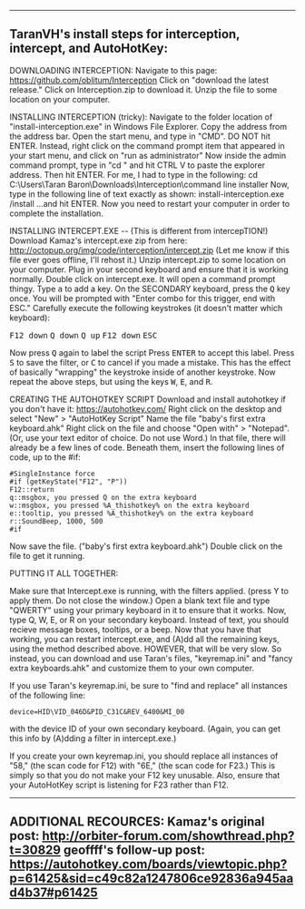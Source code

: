 --------------------------------------------------------------------
TaranVH's install steps for interception, intercept, and AutoHotKey:
--------------------------------------------------------------------

DOWNLOADING INTERCEPTION:
Navigate to this page:
https://github.com/oblitum/Interception
Click on "download the latest release."
Click on Interception.zip to download it.
Unzip the file to some location on your computer.

INSTALLING INTERCEPTION (tricky):
Navigate to the folder location of "install-interception.exe" in Windows File Explorer.
Copy the address from the address bar.
Open the start menu, and type in "CMD". DO NOT hit ENTER.
Instead, right click on the command prompt item that appeared in your start menu, and click on "run as administrator"
Now inside the admin command prompt, type in "cd " and hit CTRL V to paste the explorer address. Then hit ENTER. For me, I had to type in the following:
cd C:\Users\Taran Baron\Downloads\Interception\command line installer
Now, type in the following line of text exactly as shown:
install-interception.exe /install
...and hit ENTER.
Now you need to restart your computer in order to complete the installation.


INSTALLING INTERCEPT.EXE -- (This is different from intercepTION!)
Download Kamaz's intercept.exe zip from here:
http://octopup.org/img/code/interception/intercept.zip
	(Let me know if this file ever goes offline, I'll rehost it.)
Unzip intercept.zip to some location on your computer.
Plug in your second keyboard and ensure that it is working normally.
Double click on intercept.exe. It will open a command prompt thingy.
Type <kbd>a</kbd> to add a key.
On the SECONDARY keyboard, press the <kbd>Q</kbd> key once.
You will be prompted with "Enter combo for this trigger, end with ESC."
Carefully execute the following keystrokes (it doesn't matter which keyboard):

<kbd>F12 down</kbd>
<kbd>Q down</kbd>
<kbd>Q up</kbd>
<kbd>F12 down</kbd>
<kbd>ESC</kbd>

Now press <kbd>Q</kbd> again to label the script
Press <kbd>ENTER</kbd> to accept this label.
Press <kbd>S</kbd> to save the filter, or <kbd>C</kbd> to cancel if you made a mistake.
This has the effect of basically "wrapping" the keystroke inside of another keystroke.
Now repeat the above steps, but using the keys <kbd>W</kbd>, <kbd>E</kbd>, and <kbd>R</kbd>.


CREATING THE AUTOHOTKEY SCRIPT
Download and install autohotkey if you don't have it:
https://autohotkey.com/
Right click on the desktop and select "New" > "AutoHotKey Script"
Name the file "baby's first extra keyboard.ahk"
Right click on the file and choose "Open with" > "Notepad". (Or, use your text editor of choice. Do not use Word.)
In that file, there will already be a few lines of code. Beneath them, insert the following lines of code, up to the #if:
```
#SingleInstance force
#if (getKeyState("F12", "P"))
F12::return
q::msgbox, you pressed Q on the extra keyboard
w::msgbox, you pressed %A_thishotkey% on the extra keyboard
e::tooltip, you pressed %A_thishotkey% on the extra keyboard
r::SoundBeep, 1000, 500
#if
```
Now save the file. ("baby's first extra keyboard.ahk")
Double click on the file to get it running.


PUTTING IT ALL TOGETHER:

Make sure that Intercept.exe is running, with the filters applied. (press Y to apply them. Do not close the window.)
Open a blank text file and type "QWERTY" using your primary keyboard in it to ensure that it works.
Now, type Q, W, E, or R on your secondary keyboard. Instead of text, you should recieve message boxes, tooltips, or a beep.
Now that you have that working, you can restart intercept.exe, and (A)dd all the remaining keys, using the method described above.
HOWEVER, that will be very slow. So instead, you can download and use Taran's files, "keyremap.ini" and "fancy extra keyboards.ahk" and customize them to your own computer.

If you use Taran's keyremap.ini, be sure to "find and replace" all instances of the following line:
```
device=HID\VID_046D&PID_C31C&REV_6400&MI_00
```
with the device ID of your own secondary keyboard. (Again, you can get this info by (A)dding a filter in intercept.exe.)

If you create your own keyremap.ini, you should replace all instances of "58," (the scan code for F12) with "6E," (the scan code for F23.)
This is simply so that you do not make your F12 key unusable.
Also, ensure that your AutoHotKey script is listening for F23 rather than F12.





-----------------------------------------------------------------------------------------------
ADDITIONAL RECOURCES:
Kamaz's original post:
http://orbiter-forum.com/showthread.php?t=30829
geoffff's follow-up post:
https://autohotkey.com/boards/viewtopic.php?p=61425&sid=c49c82a1247806ce92836a945aad4b37#p61425
-----------------------------------------------------------------------------------------------
